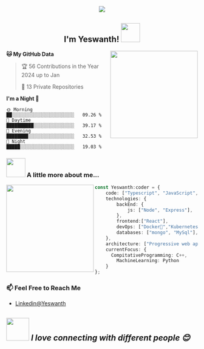 
<p align="center">
  <img src="https://i.imgur.com/A6bWGFl.gif"/>
  <h2 align="center">  I'm Yeswanth!
  <img src="https://media.giphy.com/media/12oufCB0MyZ1Go/giphy.gif" width="50"></h2>
</p>

<img align='right' src="https://cdn-icons-png.flaticon.com/512/3242/3242257.png" width="230">

**🐱 My GitHub Data** 

> 🏆 56 Contributions in the Year 2024 up to Jan
  > 
> 🔑 13 Private Repositories

**I'm a Night 🦉** 

```text
🌞 Morning                     ██░░░░░░░░░░░░░░░░░░░░░░░   09.26 % 
🌆 Daytime                     ██████████░░░░░░░░░░░░░░░   39.17 % 
🌃 Evening                     ████████░░░░░░░░░░░░░░░░░   32.53 % 
🌙 Night                       █████░░░░░░░░░░░░░░░░░░░░   19.03 % 
```

### <img alin='left' src="https://media.giphy.com/media/VgCDAzcKvsR6OM0uWg/giphy.gif" width="50"> A little more about me...  

<img align='left' src="https://media.tenor.com/6JptszQgCnkAAAAi/text-work.gif" width="230">

```typescript
const Yeswanth:coder = {
    code: ["Typescript", "JavaScript", "c++","Java","Python"],
    technologies: {
        backEnd: {
            js: ["Node", "Express"],
        },
        frontend:["React"],
        devOps: ["Docker🐳","Kubernetes (K8s)"],
        databases: ["mongo", "MySql"],
    },
    architecture: ["Progressive web applications", "Single page applications"],
    currentFocus: {
      CompitativeProgramming: C++,
        MachineLearning: Python
    }
};
```

### 📫 Feel Free to  Reach Me 

  - [Linkedin@Yeswanth](https://shorturl.at/oJTU2)


<img src="https://media.giphy.com/media/LnQjpWaON8nhr21vNW/giphy.gif" width="60"> <em>I love connecting with different people 😊</em>
---

